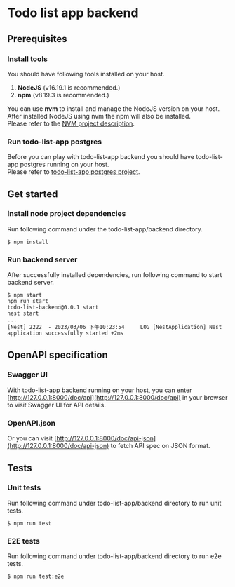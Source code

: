 # Todo list app backend

## Prerequisites

### Install tools

You should have following tools installed on your host.  

1. **NodeJS** (v16.19.1 is recommended.)
2. **npm** (v8.19.3 is recommended.)

You can use **nvm** to install and manage the NodeJS version on your host. After installed NodeJS using nvm the npm will also be installed.  
Please refer to the [NVM project description](https://github.com/nvm-sh/nvm).  

### Run todo-list-app postgres

Before you can play with todo-list-app backend you should have todo-list-app postgres running on your host.  
Please refer to [todo-list-app postgres project](https://github.com/david0608/todo-list-app/tree/master/postgres).  

## Get started

### Install node project dependencies

Run following command under the todo-list-app/backend directory.  

```
$ npm install
```

### Run backend server

After successfully installed dependencies, run following command to start backend server.

```
$ npm start
npm run start
todo-list-backend@0.0.1 start
nest start
...
[Nest] 2222  - 2023/03/06 下午10:23:54     LOG [NestApplication] Nest application successfully started +2ms
```

## OpenAPI specification

### Swagger UI

With todo-list-app backend running on your host, you can enter [http://127.0.0.1:8000/doc/api](http://127.0.0.1:8000/doc/api) in your browser to visit Swagger UI for API details.  

### OpenAPI.json

Or you can visit [http://127.0.0.1:8000/doc/api-json](http://127.0.0.1:8000/doc/api-json) to fetch API spec on JSON format.

## Tests

### Unit tests

Run following command under todo-list-app/backend directory to run unit tests.  

```
$ npm run test
```

### E2E tests

Run following command under todo-list-app/backend directory to run e2e tests.

```
$ npm run test:e2e
```
